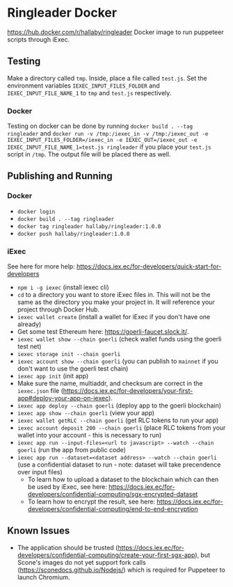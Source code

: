 # Ringleader Docker

https://hub.docker.com/r/hallaby/ringleader
Docker image to run puppeteer scripts through iExec.

## Testing

Make a directory called `tmp`. Inside, place a file called `test.js`. Set the environment variables `IEXEC_INPUT_FILES_FOLDER` and `IEXEC_INPUT_FILE_NAME_1` to `tmp` and `test.js` respectively.

### Docker

Testing on docker can be done by running `docker build . --tag ringleader` and `docker run -v /tmp:/iexec_in -v /tmp:/iexec_out -e IEXEC_INPUT_FILES_FOLDER=/iexec_in -e IEXEC_OUT=/iexec_out -e IEXEC_INPUT_FILE_NAME_1=test.js ringleader` if you place your `test.js` script in `/tmp`. The output file will be placed there as well.

## Publishing and Running

### Docker

* `docker login`
* `docker build . --tag ringleader`
* `docker tag ringleader hallaby/ringleader:1.0.0`
* `docker push hallaby/ringleader:1.0.0`

### iExec

See here for more help: https://docs.iex.ec/for-developers/quick-start-for-developers

* `npm i -g iexec` (install iexec cli)
* `cd` to a directory you want to store iExec files in. This will not be the same as the directory you make your project in. It will reference your project through Docker Hub.
* `iexec wallet create` (install a wallet for iExec if you don't have one already)
* Get some test Ethereum here: https://goerli-faucet.slock.it/.
* `iexec wallet show --chain goerli` (check wallet funds using the goerli test net)
* `iexec storage init --chain goerli`
* `iexec account show --chain goerli` (you can publish to `mainnet` if you don't want to use the goerli test chain)
* `iexec app init` (init app)
* Make sure the name, multiaddr, and checksum are correct in the `iexec.json` file (https://docs.iex.ec/for-developers/your-first-app#deploy-your-app-on-iexec).
* `iexec app deploy --chain goerli` (deploy app to the goerli blockchain)
* `iexec app show --chain goerli` (view your app)
* `iexec wallet getRLC --chain goerli` (get RLC tokens to run your app)
* `iexec account deposit 200 --chain goerli` (place RLC tokens from your wallet into your account - this is necessary to run)
* `iexec app run --input-files=<url to javascript> --watch --chain goerli` (run the app from public code)
* `iexec app run --dataset=<dataset address> --watch --chain goerli` (use a confidential dataset to run - note: dataset will take precendence over input files)
    * To learn how to upload a dataset to the blockchain which can then be used by iExec, see here: https://docs.iex.ec/for-developers/confidential-computing/sgx-encrypted-dataset
    * To learn how to encrypt the result, see here: https://docs.iex.ec/for-developers/confidential-computing/end-to-end-encryption

## Known Issues

* The application should be trusted (https://docs.iex.ec/for-developers/confidential-computing/create-your-first-sgx-app), but Scone's images do not yet support fork calls (https://sconedocs.github.io/Nodejs/) which is required for Puppeteer to launch Chromium.